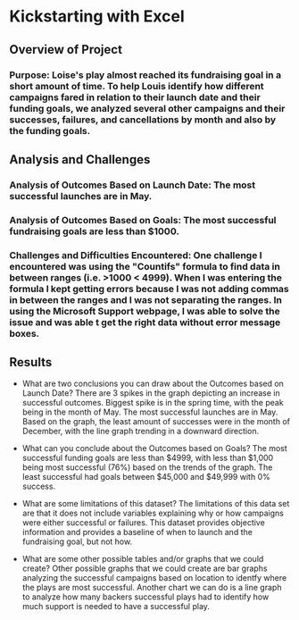 # Kickstarting with Excel

## Overview of Project

### Purpose: Loise's play almost reached its fundraising goal in a short amount of time. To help Louis identify how different campaigns fared in relation to their launch date and their funding goals, we analyzed several other campaigns and their successes, failures, and cancellations by month and also by the funding goals.

## Analysis and Challenges

### Analysis of Outcomes Based on Launch Date: The most successful launches are in May.   

### Analysis of Outcomes Based on Goals: The most successful fundraising goals are less than $1000.

### Challenges and Difficulties Encountered: One challenge I encountered was using the "Countifs" formula to find data in between ranges (i.e. >1000 < 4999). When I was entering the formula I kept getting errors because I was not adding commas in between the ranges and I was not separating the ranges. In using the Microsoft Support webpage, I was able to solve the issue and was able t get the right data without error message boxes.  

## Results

- What are two conclusions you can draw about the Outcomes based on Launch Date? There are 3 spikes in the graph depicting an increase in successful outcomes. Biggest spike is in the spring time, with the peak being in the month of May. The most successful launches are in May. Based on the graph, the least amount of successes were in the month of December, with the line graph trending in a downward direction.

- What can you conclude about the Outcomes based on Goals? The most successful funding goals are less than $4999, with less than $1,000 being most successful (76%) based on the trends of the graph. The least successful had goals between $45,000 and $49,999 with 0% success. 

- What are some limitations of this dataset? The limitations of this data set are that it does not include variables explaining why or how campaigns were either successful or failures. This dataset provides objective information and provides a baseline of when to launch and the fundraising goal, but not how.

- What are some other possible tables and/or graphs that we could create? Other possible graphs that we could create are bar graphs analyzing the successful campaigns based on location to identfy where the plays are most successful. Another chart we can do is a line graph to analyze how many backers successful plays had to identify how much support is needed to have a successful play.
